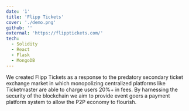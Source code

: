 ```yaml
---
date: '1'
title: 'Flipp Tickets'
cover: './demo.png'
github: ''
external: 'https://flipptickets.com/'
tech:
  - Solidity
  - React
  - Flask
  - MongoDB
---
```


We created Flipp Tickets as a response to the predatory secondary ticket exchange market in which monopolizing centralized platforms like Ticketmaster are able to charge users 20%+ in fees. By harnessing the security of the blockchain we aim to provide event goers a payment platform system to allow the P2P economy to flourish.
